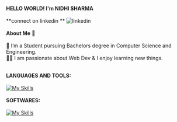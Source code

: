 **HELLO WORLD!  I'm NIDHI SHARMA**<br/><br/>
**connect on linkedin     **
![linkedin](https://cloud.githubusercontent.com/assets/17016297/18839848/0fc7e74e-83d2-11e6-8c6a-277fc9d6e067.png)<br/><br/>
**About Me** 🚀<br/><br/>
🌱 I’m a Student pursuing Bachelors degree in Computer Science and Engineering.<br/>
👨‍💻 I am passionate about Web Dev & I enjoy learning new things.<br/><br/>

**LANGUAGES AND TOOLS:**<br/>
<br/>
[![My Skills](https://skillicons.dev/icons?i=js,html,css,java,github)](https://skillicons.dev)<br/> </br>
**SOFTWARES:**<br/></br>
[![My Skills](https://skillicons.dev/icons?i=vscode)](https://skillicons.dev)

<!---
Nidhi-Sharma04/Nidhi-Sharma04 is a ✨ special ✨ repository because its `README.md` (this file) appears on your GitHub profile.
You can click the Preview link to take a look at your changes.
--->
